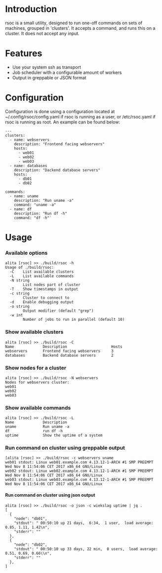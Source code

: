 # Introduction
rsoc is a small utility, designed to run one-off commands on sets of
machines, grouped in 'clusters'. It accepts a command, and runs this
on a cluster. It does not accept any input.

# Features
* Use your system ssh as transport
* Job scheduler with a configurable amount of workers
* Output in greppable or JSON format

# Configuration
Configuration is done using a configuration located at
~/.config/rsoc/config.yaml if rsoc is running as a user, or
/etc/rsoc.yaml if rsoc is running as root. An example can be found
below:
~~~~
---
clusters:
  - name: webservers
    description: "Frontend facing webservers"
    hosts:
      - web01
      - web02
      - web03
  - name: databases
    description: "Dackend database servers"
    hosts:
      - db01
      - db02

commands:
  - name: uname
    description: "Run uname -a"
    command: "uname -a"
  - name: df
    description: "Run df -h"
    command: "df -h"`
~~~~

# Usage
### Available options
~~~~
alita [rsoc] >> ./build/rsoc -h
Usage of ./build/rsoc:
  -C    List available clusters
  -L    List available commands
  -N string
        List nodes part of cluster
  -T    Show timestamps in output
  -c string
        Cluster to connect to
  -d    Enable debugging output
  -o string
        Output modifier (default "grep")
  -w int
        Number of jobs to run in parallel (default 10)
~~~~

### Show available clusters
~~~~
alita [rsoc] >> ./build/rsoc -C
Name             Description                    Hosts
webservers       Frontend facing webservers     3
databases        Backend database servers       2
~~~~

### Show nodes for a cluster
~~~~
alita [rsoc] >> ./build/rsoc -N webservers
Nodes for webservers cluster:
web01
web02
web03
~~~~

### Show available commands
~~~~
alita [rsoc] >> ./build/rsoc -L
Name             Description
uname            Run uname -a
df               run df -h
uptime           Show the uptime of a system
~~~~

### Run command on cluster using greppable output
~~~~
[alita [rsoc] >> ./build/rsoc -c webservers uname
web01 stdout: Linux web01.example.com 4.13.12-1-ARCH #1 SMP PREEMPT Wed Nov 8 11:54:06 CET 2017 x86_64 GNU/Linux
web02 stdout: Linux web02.example.com 4.13.12-1-ARCH #1 SMP PREEMPT Wed Nov 8 11:54:06 CET 2017 x86_64 GNU/Linux
web03 stdout: Linux web03.example.com 4.13.12-1-ARCH #1 SMP PREEMPT Wed Nov 8 11:54:06 CET 2017 x86_64 GNU/Linux
~~~~

#### Run command on cluster using json output
~~~~
alita [rsoc] >> ./build/rsoc -o json -c wiekslag uptime | jq .
[
  {
    "node": "db01",
    "stdout": " 00:50:10 up 21 days,  6:34,  1 user,  load average: 0.85, 1.11, 1.42\n",
    "stderr": ""
  },
  {
    "node": "db02",
    "stdout": " 00:50:10 up 33 days, 22 min,  0 users,  load average: 0.51, 0.69, 0.66\\n",
    "stderr": ""
  },
]
~~~~